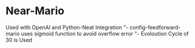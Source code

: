 # Near-Mario
Used with OpenAI and Python-Neat Integration
"- config-feedforward-mario uses sigmoid function to avoid overflow error
"- Evoloution Cycle of 30 is Used

